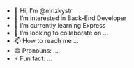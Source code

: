 - 👋 Hi, I’m @mrizkystr
- 👀 I’m interested in Back-End Developer
- 🌱 I’m currently learning Express
- 💞️ I’m looking to collaborate on ...
- 📫 How to reach me ...
- 😄 Pronouns: ...
- ⚡ Fun fact: ...

<!---
mrizkystr/mrizkystr is a ✨ special ✨ repository because its `README.md` (this file) appears on your GitHub profile.
You can click the Preview link to take a look at your changes.
--->
